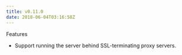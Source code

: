 ```yaml
---
title: v0.11.0
date: 2018-06-04T03:16:58Z
---
```


Features

 * Support running the server behind SSL-terminating proxy servers.
